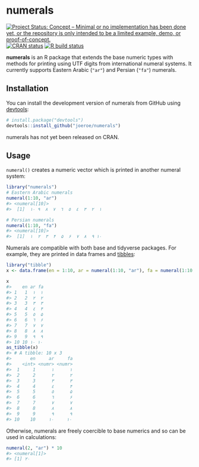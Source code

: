 
<!-- README.md is generated from README.Rmd. Please edit that file -->

# numerals

<!-- badges: start -->

[![Project Status: Concept – Minimal or no implementation has been done
yet, or the repository is only intended to be a limited example, demo,
or
proof-of-concept.](https://www.repostatus.org/badges/latest/concept.svg)](https://www.repostatus.org/#concept)
[![CRAN
status](https://www.r-pkg.org/badges/version/numerals)](https://CRAN.R-project.org/package=numerals)
[![R build
status](https://github.com/joeroe/numerals/workflows/R-CMD-check/badge.svg)](https://github.com/joeroe/numerals/actions)
<!-- badges: end -->

**numerals** is an R package that extends the base numeric types with
methods for printing using UTF digits from international numeral
systems. It currently supports Eastern Arabic (`"ar"`) and Persian
(`"fa"`) numerals.

## Installation

You can install the development version of numerals from GitHub using
[devtools](https://devtools.r-lib.org/):

``` r
# install.package("devtools")
devtools::install_github("joeroe/numerals")
```

numerals has not yet been released on CRAN.

<!--
You can install the released version of numerals from [CRAN](https://CRAN.R-project.org) with:

``` r
install.packages("numerals")
```
-->

## Usage

`numeral()` creates a numeric vector which is printed in another numeral
system:

``` r
library("numerals")
# Eastern Arabic numerals
numeral(1:10, "ar")
#> <numeral[10]>
#>  [1]  ١  ٢  ٣  ٤  ٥  ٦  ٧  ٨  ٩ ١٠

# Persian numerals
numeral(1:10, "fa")
#> <numeral[10]>
#>  [1]  ۱  ۲  ۳  ۴  ۵  ۶  ۷  ۸  ۹ ۱۰
```

Numerals are compatible with both base and tidyverse packages. For
example, they are printed in data frames and
[tibbles](https://tibble.tidyverse.org/):

``` r
library("tibble")
x <- data.frame(en = 1:10, ar = numeral(1:10, "ar"), fa = numeral(1:10, "fa"))

x
#>    en ar fa
#> 1   1  ١  ۱
#> 2   2  ٢  ۲
#> 3   3  ٣  ۳
#> 4   4  ٤  ۴
#> 5   5  ٥  ۵
#> 6   6  ٦  ۶
#> 7   7  ٧  ۷
#> 8   8  ٨  ۸
#> 9   9  ٩  ۹
#> 10 10 ١٠ ۱۰
as_tibble(x)
#> # A tibble: 10 x 3
#>       en     ar     fa
#>    <int> <numr> <numr>
#>  1     1      ١      ۱
#>  2     2      ٢      ۲
#>  3     3      ٣      ۳
#>  4     4      ٤      ۴
#>  5     5      ٥      ۵
#>  6     6      ٦      ۶
#>  7     7      ٧      ۷
#>  8     8      ٨      ۸
#>  9     9      ٩      ۹
#> 10    10     ١٠     ۱۰
```

<!--
And can be used as scales in base and [ggplot2](https://ggplot2.tidyverse.org/):


```
#> Don't know how to automatically pick scale for object of type numeral/vctrs_vctr. Defaulting to continuous.
#> Don't know how to automatically pick scale for object of type numeral/vctrs_vctr. Defaulting to continuous.
```

<img src="man/figures/README-eg-plot-1.png" width="50%" /><img src="man/figures/README-eg-plot-2.png" width="50%" />
-->

Otherwise, numerals are freely coercible to base numerics and so can be
used in calculations:

``` r
numeral(2, "ar") * 10
#> <numeral[1]>
#> [1] ٢٠
```
